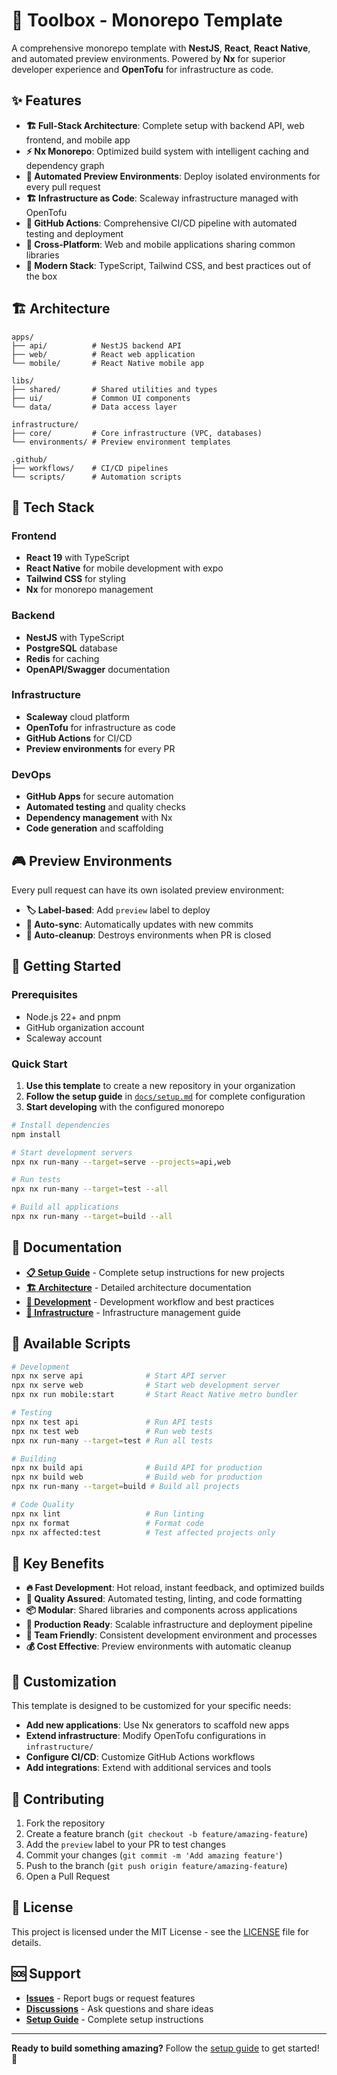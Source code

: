 # 🧰 Toolbox - Monorepo Template

A comprehensive monorepo template with **NestJS**, **React**, **React Native**, and automated preview environments. Powered by **Nx** for superior developer experience and **OpenTofu** for infrastructure as code.

## ✨ Features

- **🏗️ Full-Stack Architecture**: Complete setup with backend API, web frontend, and mobile app
- **⚡ Nx Monorepo**: Optimized build system with intelligent caching and dependency graph
- **🚀 Automated Preview Environments**: Deploy isolated environments for every pull request
- **🏗️ Infrastructure as Code**: Scaleway infrastructure managed with OpenTofu
- **🔄 GitHub Actions**: Comprehensive CI/CD pipeline with automated testing and deployment
- **📱 Cross-Platform**: Web and mobile applications sharing common libraries
- **🎨 Modern Stack**: TypeScript, Tailwind CSS, and best practices out of the box

## 🏗️ Architecture

```
apps/
├── api/          # NestJS backend API
├── web/          # React web application
└── mobile/       # React Native mobile app

libs/
├── shared/       # Shared utilities and types
├── ui/           # Common UI components
└── data/         # Data access layer

infrastructure/
├── core/         # Core infrastructure (VPC, databases)
└── environments/ # Preview environment templates

.github/
├── workflows/    # CI/CD pipelines
└── scripts/      # Automation scripts
```

## 🚀 Tech Stack

### Frontend

- **React 19** with TypeScript
- **React Native** for mobile development with expo
- **Tailwind CSS** for styling
- **Nx** for monorepo management

### Backend

- **NestJS** with TypeScript
- **PostgreSQL** database
- **Redis** for caching
- **OpenAPI/Swagger** documentation

### Infrastructure

- **Scaleway** cloud platform
- **OpenTofu** for infrastructure as code
- **GitHub Actions** for CI/CD
- **Preview environments** for every PR

### DevOps

- **GitHub Apps** for secure automation
- **Automated testing** and quality checks
- **Dependency management** with Nx
- **Code generation** and scaffolding

## 🎮 Preview Environments

Every pull request can have its own isolated preview environment:

- **🏷️ Label-based**: Add `preview` label to deploy
- **🔄 Auto-sync**: Automatically updates with new commits
- **🧹 Auto-cleanup**: Destroys environments when PR is closed

## 🚀 Getting Started

### Prerequisites

- Node.js 22+ and pnpm
- GitHub organization account
- Scaleway account

### Quick Start

1. **Use this template** to create a new repository in your organization
2. **Follow the setup guide** in [`docs/setup.md`](docs/setup.md) for complete configuration
3. **Start developing** with the configured monorepo

```bash
# Install dependencies
npm install

# Start development servers
npx nx run-many --target=serve --projects=api,web

# Run tests
npx nx run-many --target=test --all

# Build all applications
npx nx run-many --target=build --all
```

## 📖 Documentation

- **[📋 Setup Guide](docs/setup.md)** - Complete setup instructions for new projects
- **[🏗️ Architecture](docs/architecture.md)** - Detailed architecture documentation
- **[🚀 Development](docs/development.md)** - Development workflow and best practices
- **[🔧 Infrastructure](docs/infrastructure.md)** - Infrastructure management guide

## 🎯 Available Scripts

```bash
# Development
npx nx serve api              # Start API server
npx nx serve web              # Start web development server
npx nx run mobile:start       # Start React Native metro bundler

# Testing
npx nx test api               # Run API tests
npx nx test web               # Run web tests
npx nx run-many --target=test # Run all tests

# Building
npx nx build api              # Build API for production
npx nx build web              # Build web for production
npx nx run-many --target=build # Build all projects

# Code Quality
npx nx lint                   # Run linting
npx nx format                 # Format code
npx nx affected:test          # Test affected projects only
```

## 🌟 Key Benefits

- **🔥 Fast Development**: Hot reload, instant feedback, and optimized builds
- **🧪 Quality Assured**: Automated testing, linting, and code formatting
- **📦 Modular**: Shared libraries and components across applications
- **🚀 Production Ready**: Scalable infrastructure and deployment pipeline
- **👥 Team Friendly**: Consistent development environment and processes
- **💰 Cost Effective**: Preview environments with automatic cleanup

## 🔧 Customization

This template is designed to be customized for your specific needs:

- **Add new applications**: Use Nx generators to scaffold new apps
- **Extend infrastructure**: Modify OpenTofu configurations in `infrastructure/`
- **Configure CI/CD**: Customize GitHub Actions workflows
- **Add integrations**: Extend with additional services and tools

## 🤝 Contributing

1. Fork the repository
2. Create a feature branch (`git checkout -b feature/amazing-feature`)
3. Add the `preview` label to your PR to test changes
4. Commit your changes (`git commit -m 'Add amazing feature'`)
5. Push to the branch (`git push origin feature/amazing-feature`)
6. Open a Pull Request

## 📝 License

This project is licensed under the MIT License - see the [LICENSE](LICENSE) file for details.

## 🆘 Support

- **[Issues](../../issues)** - Report bugs or request features
- **[Discussions](../../discussions)** - Ask questions and share ideas
- **[Setup Guide](docs/setup.md)** - Complete setup instructions

---

**Ready to build something amazing?** Follow the [setup guide](docs/setup.md) to get started! 🚀

